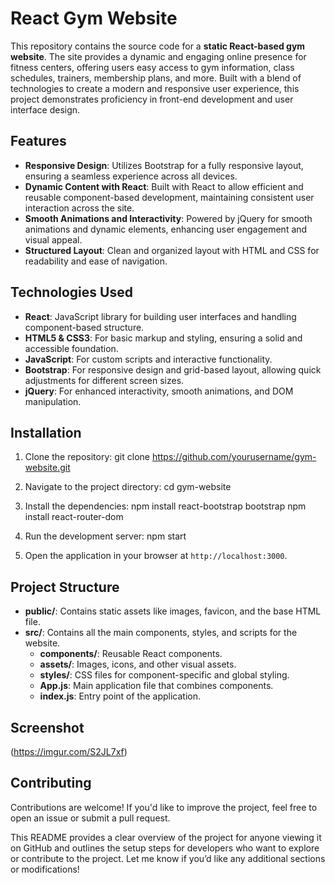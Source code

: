 # React Gym Website

This repository contains the source code for a **static React-based gym website**. The site provides a dynamic and engaging online presence for fitness centers, offering users easy access to gym information, class schedules, trainers, membership plans, and more. Built with a blend of technologies to create a modern and responsive user experience, this project demonstrates proficiency in front-end development and user interface design.

## Features

- **Responsive Design**: Utilizes Bootstrap for a fully responsive layout, ensuring a seamless experience across all devices.
- **Dynamic Content with React**: Built with React to allow efficient and reusable component-based development, maintaining consistent user interaction across the site.
- **Smooth Animations and Interactivity**: Powered by jQuery for smooth animations and dynamic elements, enhancing user engagement and visual appeal.
- **Structured Layout**: Clean and organized layout with HTML and CSS for readability and ease of navigation.

## Technologies Used

- **React**: JavaScript library for building user interfaces and handling component-based structure.
- **HTML5 & CSS3**: For basic markup and styling, ensuring a solid and accessible foundation.
- **JavaScript**: For custom scripts and interactive functionality.
- **Bootstrap**: For responsive design and grid-based layout, allowing quick adjustments for different screen sizes.
- **jQuery**: For enhanced interactivity, smooth animations, and DOM manipulation.

## Installation

1. Clone the repository:
   git clone https://github.com/yourusername/gym-website.git

2. Navigate to the project directory:
   cd gym-website

3. Install the dependencies:
   npm install react-bootstrap bootstrap
   npm install react-router-dom

5. Run the development server:
   npm start

6. Open the application in your browser at `http://localhost:3000`.

## Project Structure

- **public/**: Contains static assets like images, favicon, and the base HTML file.
- **src/**: Contains all the main components, styles, and scripts for the website.
  - **components/**: Reusable React components.
  - **assets/**: Images, icons, and other visual assets.
  - **styles/**: CSS files for component-specific and global styling.
  - **App.js**: Main application file that combines components.
  - **index.js**: Entry point of the application.

## Screenshot

(https://imgur.com/S2JL7xf)

## Contributing

Contributions are welcome! If you'd like to improve the project, feel free to open an issue or submit a pull request.

This README provides a clear overview of the project for anyone viewing it on GitHub and outlines the setup steps for developers who want to explore or contribute to the project. Let me know if you’d like any additional sections or modifications!
